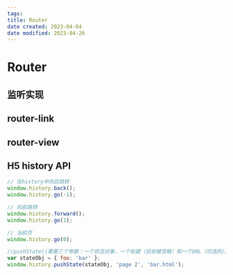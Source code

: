 ```yaml
---
tags:
title: Router
date created: 2023-04-04
date modified: 2023-04-26
---
```


# Router

## 监听实现

## router-link

## router-view

## H5 history API

```JavaScript
// 在history中向后跳转
window.history.back();
window.history.go(-1);

// 向前跳转
window.history.forward();
window.history.go(1);

// 当前页
window.history.go(0);

//pushState()需要三个参数：一个状态对象，一个标题（目前被忽略）和一个URL（可选的）。
var stateObj = { foo: 'bar' };
window.history.pushState(stateObj, 'page 2', 'bar.html');
```
